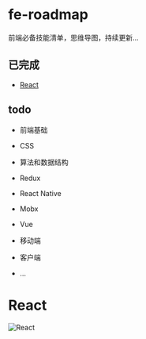 # fe-roadmap

前端必备技能清单，思维导图，持续更新...

## 已完成

- [React](./React-cn.md)  

## todo

- 前端基础

- CSS

- 算法和数据结构

- Redux

- React Native

- Mobx

- Vue

- 移动端

- 客户端

- ...

# React 

![React](./../React-cn.png)